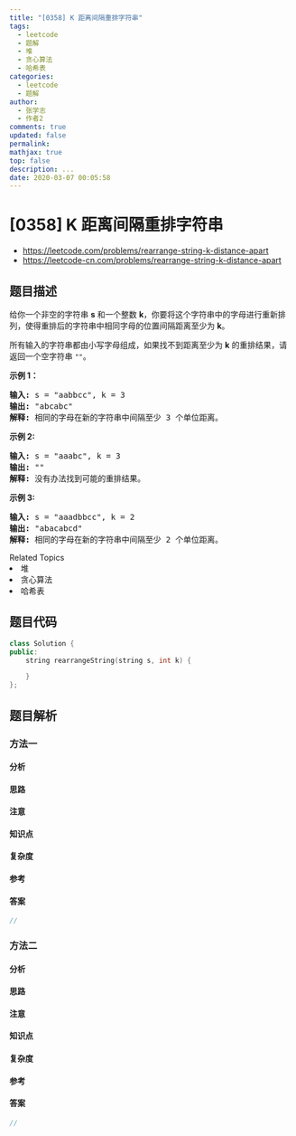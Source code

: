 ```yaml
---
title: "[0358] K 距离间隔重排字符串"
tags:
  - leetcode
  - 题解
  - 堆
  - 贪心算法
  - 哈希表
categories:
  - leetcode
  - 题解
author:
  - 张学志
  - 作者2
comments: true
updated: false
permalink:
mathjax: true
top: false
description: ...
date: 2020-03-07 00:05:58
---
```



# [0358] K 距离间隔重排字符串
* https://leetcode.com/problems/rearrange-string-k-distance-apart
* https://leetcode-cn.com/problems/rearrange-string-k-distance-apart


## 题目描述

<p>给你一个非空的字符串&nbsp;<strong>s</strong>&nbsp;和一个整数&nbsp;<strong>k</strong>，你要将这个字符串中的字母进行重新排列，使得重排后的字符串中相同字母的位置间隔距离至少为&nbsp;<strong>k</strong>。</p>

<p>所有输入的字符串都由小写字母组成，如果找不到距离至少为&nbsp;<strong>k</strong>&nbsp;的重排结果，请返回一个空字符串&nbsp;<code>&quot;&quot;</code>。</p>

<p><strong>示例 1：</strong></p>

<pre><strong>输入: </strong>s = &quot;aabbcc&quot;, k = 3
<strong>输出: </strong>&quot;abcabc&quot; 
<strong>解释: </strong>相同的字母在新的字符串中间隔至少 3 个单位距离。
</pre>

<p><strong>示例 2:</strong></p>

<pre><strong>输入: </strong>s = &quot;aaabc&quot;, k = 3
<strong>输出: </strong>&quot;&quot; 
<strong>解释:</strong> 没有办法找到可能的重排结果。
</pre>

<p><strong>示例&nbsp;3:</strong></p>

<pre><strong>输入: </strong>s = &quot;aaadbbcc&quot;, k = 2
<strong>输出: </strong>&quot;abacabcd&quot;
<strong>解释:</strong> 相同的字母在新的字符串中间隔至少 2 个单位距离。
</pre>
<div><div>Related Topics</div><div><li>堆</li><li>贪心算法</li><li>哈希表</li></div></div>


## 题目代码

```cpp
class Solution {
public:
    string rearrangeString(string s, int k) {

    }
};
```


## 题目解析


### 方法一

#### 分析

#### 思路

#### 注意

#### 知识点

#### 复杂度

#### 参考

#### 答案

```cpp
//
```


### 方法二

#### 分析

#### 思路

#### 注意

#### 知识点

#### 复杂度

#### 参考

#### 答案

```cpp
//
```


